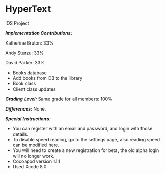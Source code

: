# HyperText
iOS Project

**_Implementation Contributions:_**

Katherine Bruton: 33%


Andy Sturzu: 33%


David Parker: 33%
* Books database
* Add books from DB to the library
* Book class
* Client class updates

**_Grading Level:_**
Same grade for all members: 100%

**_Differences:_**
None.

**_Special Instructions:_**

* You can register with an email and password, and login with those details.
* To disable speed reading, go to the settings page, also reading speed can be modified here.
* You will need to create a new registration for beta, the old alpha login will no longer work.
* Cocoapod version 1.1.1
* Used Xcode 8.0
